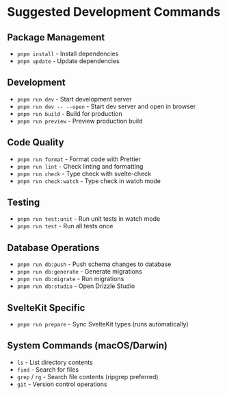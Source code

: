 # Suggested Development Commands

## Package Management
- `pnpm install` - Install dependencies
- `pnpm update` - Update dependencies

## Development
- `pnpm run dev` - Start development server
- `pnpm run dev -- --open` - Start dev server and open in browser
- `pnpm run build` - Build for production
- `pnpm run preview` - Preview production build

## Code Quality
- `pnpm run format` - Format code with Prettier
- `pnpm run lint` - Check linting and formatting
- `pnpm run check` - Type check with svelte-check
- `pnpm run check:watch` - Type check in watch mode

## Testing
- `pnpm run test:unit` - Run unit tests in watch mode
- `pnpm run test` - Run all tests once

## Database Operations
- `pnpm run db:push` - Push schema changes to database
- `pnpm run db:generate` - Generate migrations
- `pnpm run db:migrate` - Run migrations
- `pnpm run db:studio` - Open Drizzle Studio

## SvelteKit Specific
- `pnpm run prepare` - Sync SvelteKit types (runs automatically)

## System Commands (macOS/Darwin)
- `ls` - List directory contents
- `find` - Search for files
- `grep` / `rg` - Search file contents (ripgrep preferred)
- `git` - Version control operations